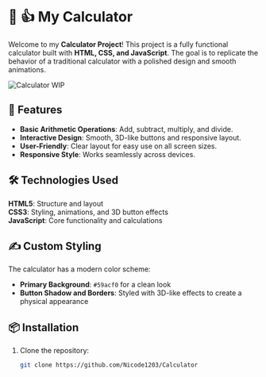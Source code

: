 # 📱 :thumbsup: My Calculator

Welcome to my **Calculator Project**! This project is a fully functional calculator built with **HTML, CSS, and JavaScript**. The goal is to replicate the behavior of a traditional calculator with a polished design and smooth animations.

![Calculator](https://link-to-your-calculator-screenshot.png) WIP

## 🚀 Features
- **Basic Arithmetic Operations**: Add, subtract, multiply, and divide.
- **Interactive Design**: Smooth, 3D-like buttons and responsive layout.
- **User-Friendly**: Clear layout for easy use on all screen sizes.
- **Responsive Style**: Works seamlessly across devices.

## 🛠️ Technologies Used
**HTML5**: Structure and layout  
**CSS3**: Styling, animations, and 3D button effects  
**JavaScript**: Core functionality and calculations  

## :writing_hand: Custom Styling
The calculator has a modern color scheme:
- **Primary Background**: `#59acf0` for a clean look
- **Button Shadow and Borders**: Styled with 3D-like effects to create a physical appearance

## 📦 Installation
1. Clone the repository:
   ```bash
   git clone https://github.com/Nicode1203/Calculator
